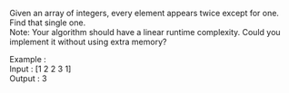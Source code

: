 Given an array of integers, every element appears twice except for one. Find that single one.  
Note: Your algorithm should have a linear runtime complexity. Could you implement it without using extra memory?  
 
Example :  
Input : [1 2 2 3 1]  
Output : 3  
